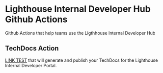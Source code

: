 # Lighthouse Internal Developer Hub Github Actions

Github Actions that help teams use the Ligthhouse Internal Developer Hub

## TechDocs Action

[LINK TEST](https://github.com/department-of-veterans-affairs/lighthouse-github-actions/blob/main/.pre-commit-config.yaml) that will generate and publish your TechDocs for the Lighthouse Internal Developer Portal.